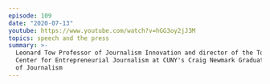 ```yaml
---
episode: 109
date: "2020-07-13"
youtube: https://www.youtube.com/watch?v=hGG3oy2jJ3M
topics: speech and the press
summary: >-
  Leonard Tow Professor of Journalism Innovation and director of the Tow-Knight
  Center for Entrepreneurial Journalism at CUNY's Craig Newmark Graduate School
  of Journalism
---
```

